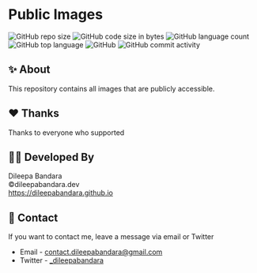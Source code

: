 # Public Images

![GitHub repo size](https://img.shields.io/github/repo-size/dileepabandara/public-images?color=red&label=repository%20size)
![GitHub code size in bytes](https://img.shields.io/github/languages/code-size/dileepabandara/public-images?color=red)
![GitHub language count](https://img.shields.io/github/languages/count/dileepabandara/public-images)
![GitHub top language](https://img.shields.io/github/languages/top/dileepabandara/public-images)
![GitHub](https://img.shields.io/github/license/dileepabandara/public-images?color=yellow)
![GitHub commit activity](https://img.shields.io/github/commit-activity/m/dileepabandara/public-images?color=brightgreen&label=commits)

## ✨ About
This repository contains all images that are publicly accessible.

## ❤️ Thanks

Thanks to everyone who supported

## 👨‍💻 Developed By

Dileepa Bandara  
©dileepabandara.dev  
https://dileepabandara.github.io

## 💬 Contact

If you want to contact me, leave a message via email or Twitter

- Email - <contact.dileepabandara@gmail.com>
- Twitter - [_dileepabandara](https://twitter.com/_dileepabandara)
